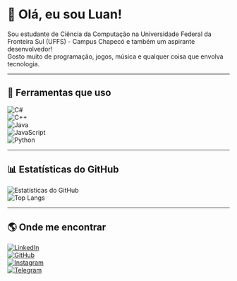 # 👋 Olá, eu sou Luan!

Sou estudante de Ciência da Computação na Universidade Federal da Fronteira Sul (UFFS) - Campus Chapecó e também um aspirante desenvolvedor!  
Gosto muito de programação, jogos, música e qualquer coisa que envolva tecnologia.

---

## 🚀 Ferramentas que uso

![C#](https://img.shields.io/badge/C%23-68217A?style=for-the-badge&logo=csharp&logoColor=white)  
![C++](https://img.shields.io/badge/C++-00599C?style=for-the-badge&logo=cplusplus&logoColor=white)  
![Java](https://img.shields.io/badge/Java-007396?style=for-the-badge&logo=java&logoColor=white)  
![JavaScript](https://img.shields.io/badge/JavaScript-F7DF1E?style=for-the-badge&logo=javascript&logoColor=black)  
![Python](https://img.shields.io/badge/Python-3776AB?style=for-the-badge&logo=python&logoColor=white)  

---

## 📊 Estatísticas do GitHub

![Estatísticas do GitHub](https://github-readme-stats.vercel.app/api?username=luanllp0&show_icons=true&theme=dracula)  
![Top Langs](https://github-readme-stats.vercel.app/api/top-langs/?username=luanllp0&layout=compact&theme=dracula)  

---

## 🌎 Onde me encontrar

[![LinkedIn](https://custom-icon-badges.demolab.com/badge/LinkedIn-0A66C2?style=for-the-badge&logo=linkedin2&logoColor=white)](https://www.linkedin.com/in/luan-lucas-de-lima-peloso-b4a663245/)  
[![GitHub](https://img.shields.io/badge/GitHub-181717?style=for-the-badge&logo=github&logoColor=white)](https://github.com/luanllp0)  
[![Instagram](https://img.shields.io/badge/Instagram-E4405F?style=for-the-badge&logo=instagram&logoColor=white)](https://www.instagram.com/luanllp07/)  
[![Telegram](https://img.shields.io/badge/Telegram-26A5E4?style=for-the-badge&logo=telegram&logoColor=white)](https://t.me/Luanllp)

